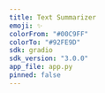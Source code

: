 ```yaml
---
title: Text Summarizer
emoji: ✨
colorFrom: "#00C9FF"
colorTo: "#92FE9D"
sdk: gradio
sdk_version: "3.0.0"
app_file: app.py
pinned: false
---
```

